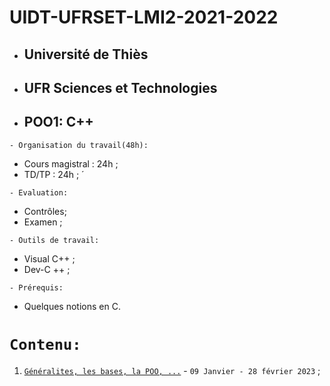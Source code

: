 # UIDT-UFRSET-LMI2-2021-2022
 * ##  Université de Thiès 
 * ##  UFR Sciences et Technologies 
 * ##  POO1: C++
 
 ``` - Organisation du travail(48h): ```
 * Cours magistral : 24h ;
 * TD/TP : 24h ; ́
 
``` - Evaluation: ```
 * Contrôles;
 * Examen ;
 
``` - Outils de travail: ```
 * Visual C++ ;
 * Dev-C ++ ;
 
``` - Prérequis: ```
 * Quelques notions en C.
 
 # ``` Contenu: ```
 1. [`Généralites, les bases, la POO, ...`](https://github.com/pape-barro/L2-LMI/blob/main/cours-p-8-v2.pdf) - ``` 09 Janvier - 28 février 2023 ``` ;
